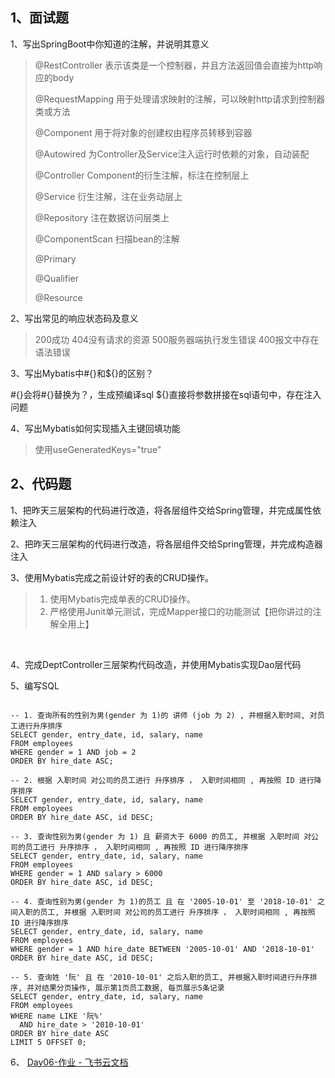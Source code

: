 ## 1、面试题

1、写出SpringBoot中你知道的注解，并说明其意义

> @RestController 表示该类是一个控制器，并且方法返回值会直接为http响应的body
>
> @RequestMapping 用于处理请求映射的注解，可以映射http请求到控制器类或方法
>
> @Component 用于将对象的创建权由程序员转移到容器
>
> @Autowired 为Controller及Service注入运行时依赖的对象，自动装配
>
> @Controller Component的衍生注解，标注在控制层上
>
> @Service 衍生注解，注在业务动层上
>
> @Repository 注在数据访问层类上
>
> @ComponentScan 扫描bean的注解
>
> @Primary
>
> @Qualifier
>
> @Resource
>
> 



2、写出常见的响应状态码及意义

> 200成功
> 404没有请求的资源
> 500服务器端执行发生错误
> 400报文中存在语法错误


3、写出Mybatis中#{}和${}的区别？

#{}会将#{}替换为？，生成预编译sql
${}直接将参数拼接在sql语句中，存在注入问题


4、写出Mybatis如何实现插入主键回填功能

> 使用useGeneratedKeys="true"

## 2、代码题

1、把昨天三层架构的代码进行改造，将各层组件交给Spring管理，并完成属性依赖注入

2、把昨天三层架构的代码进行改造，将各层组件交给Spring管理，并完成构造器注入

3、使用Mybatis完成之前设计好的表的CRUD操作。

> 1. 使用Mybatis完成单表的CRUD操作。
> 2. 严格使用Junit单元测试，完成Mapper接口的功能测试【把你讲过的注解全用上】

​	

4、完成DeptController三层架构代码改造，并使用Mybatis实现Dao层代码





5、编写SQL

```mysql

-- 1. 查询所有的性别为男(gender 为 1)的 讲师 (job 为 2) , 并根据入职时间, 对员工进行升序排序
SELECT gender, entry_date, id, salary, name
FROM employees
WHERE gender = 1 AND job = 2
ORDER BY hire_date ASC;

-- 2. 根据 入职时间 对公司的员工进行 升序排序 ， 入职时间相同 , 再按照 ID 进行降序排序
SELECT gender, entry_date, id, salary, name
FROM employees
ORDER BY hire_date ASC, id DESC;

-- 3. 查询性别为男(gender 为 1) 且 薪资大于 6000 的员工, 并根据 入职时间 对公司的员工进行 升序排序 ， 入职时间相同 , 再按照 ID 进行降序排序
SELECT gender, entry_date, id, salary, name
FROM employees
WHERE gender = 1 AND salary > 6000
ORDER BY hire_date ASC, id DESC;

-- 4. 查询性别为男(gender 为 1)的员工 且 在 '2005-10-01' 至 '2018-10-01' 之间入职的员工, 并根据 入职时间 对公司的员工进行 升序排序 ， 入职时间相同 , 再按照 ID 进行降序排序
SELECT gender, entry_date, id, salary, name
FROM employees
WHERE gender = 1 AND hire_date BETWEEN '2005-10-01' AND '2018-10-01'
ORDER BY hire_date ASC, id DESC;

-- 5. 查询姓 '阮' 且 在 '2010-10-01' 之后入职的员工, 并根据入职时间进行升序排序, 并对结果分页操作, 展示第1页员工数据, 每页展示5条记录
SELECT gender, entry_date, id, salary, name
FROM employees
WHERE name LIKE '阮%'
  AND hire_date > '2010-10-01'
ORDER BY hire_date ASC
LIMIT 5 OFFSET 0;
```



6、 [‍﻿⁠﻿‌⁠⁠‬‍⁠‍﻿‬‍‍⁠‌‬﻿‌‬‌‬Day06-作业 - 飞书云文档](https://heuqqdmbyk.feishu.cn/wiki/ZeVewRuRQiZzQ2kX6pWcWjcfn9f)


